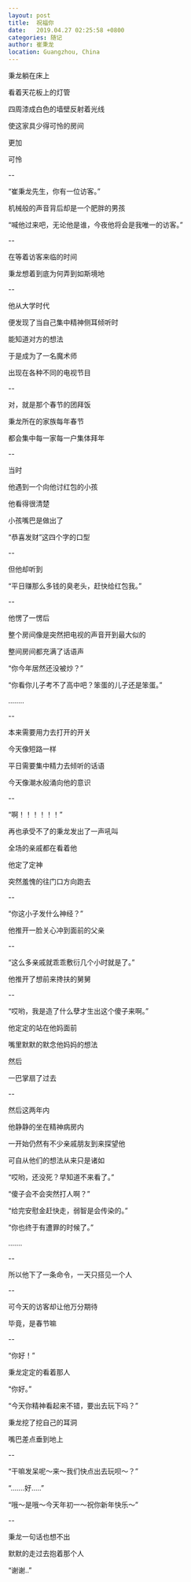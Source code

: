 ```yaml
---
layout: post
title:  祝福你
date:   2019.04.27 02:25:58 +0800
categories: 随记
author: 崔秉龙
location: Guangzhou, China
---
```



秉龙躺在床上

看着天花板上的灯管

四周漆成白色的墙壁反射着光线

使这家具少得可怜的房间

更加

可怜

--

“崔秉龙先生，你有一位访客。”

机械般的声音背后却是一个肥胖的男孩

“喊他过来吧，无论他是谁，今夜他将会是我唯一的访客。”

--

在等着访客来临的时间

秉龙想着到底为何弄到如斯境地

--

他从大学时代

便发现了当自己集中精神侧耳倾听时

能知道对方的想法

于是成为了一名魔术师

出现在各种不同的电视节目

--

对，就是那个春节的团拜饭

秉龙所在的家族每年春节

都会集中每一家每一户集体拜年

--

当时

他遇到一个向他讨红包的小孩

他看得很清楚

小孩嘴巴是做出了

“恭喜发财”这四个字的口型

--

但他却听到

“平日赚那么多钱的臭老头，赶快给红包我。”

--

他愣了一愣后

整个房间像是突然把电视的声音开到最大似的

整间房间都充满了话语声

“你今年居然还没被炒？”

“你看你儿子考不了高中吧？笨蛋的儿子还是笨蛋。”

........

--

本来需要用力去打开的开关

今天像短路一样

平日需要集中精力去倾听的话语

今天像潮水般涌向他的意识

--

“啊！！！！！！”

再也承受不了的秉龙发出了一声吼叫

全场的亲戚都在看着他

他定了定神

突然羞愧的往门口方向跑去

--

“你这小子发什么神经？”

他推开一脸关心冲到面前的父亲

--

“这么多亲戚就乖乖敷衍几个小时就是了。”

他推开了想前来搀扶的舅舅

--

“哎哟，我是造了什么孽才生出这个傻子来啊。”

他定定的站在他妈面前

嘴里默默的默念他妈妈的想法

然后

一巴掌扇了过去

--

然后这两年内

他静静的坐在精神病房内

一开始仍然有不少亲戚朋友到来探望他

可自从他们的想法从来只是诸如

“哎哟，还没死？早知道不来看了。”

“傻子会不会突然打人啊？”

“给完安慰金赶快走，弱智是会传染的。”

“你也终于有遭罪的时候了。”

.......

--

所以他下了一条命令，一天只搭见一个人

--



可今天的访客却让他万分期待

毕竟，是春节嘛

--

“你好！”

秉龙定定的看着那人

“你好。”

“今天你精神看起来不错，要出去玩下吗？”

秉龙挖了挖自己的耳洞

嘴巴差点垂到地上

--

“干嘛发呆呢～来～我们快点出去玩呗～？”

“.......好.....”

“哦～是哦～今天年初一～祝你新年快乐～”

--

秉龙一句话也想不出

默默的走过去抱着那个人

“谢谢..”